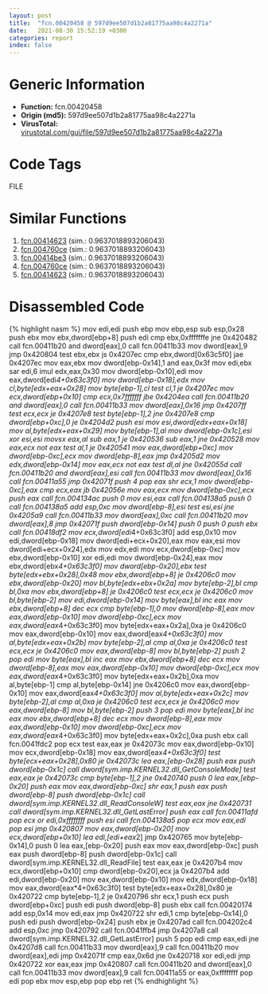 ```yaml
---
layout: post
title:  "fcn.00420458 @ 597d9ee507d1b2a81775aa98c4a2271a"
date:   2021-08-30 15:52:19 +0300
categories: report
index: false
---
```


# Generic Information
- **Function:** fcn.00420458
- **Origin (md5):** 597d9ee507d1b2a81775aa98c4a2271a
- **VirusTotal:** [virustotal.com/gui/file/597d9ee507d1b2a81775aa98c4a2271a][virustotal_ref]

# Code Tags
<span class="tag" id="FILE">FILE</span>


# Similar Functions

1. [fcn.00414623][similar_1_ref] (sim.: 0.9637018893206043)
2. [fcn.004760ce][similar_2_ref] (sim.: 0.9637018893206043)
3. [fcn.00414be3][similar_3_ref] (sim.: 0.9637018893206043)
4. [fcn.004760ce][similar_4_ref] (sim.: 0.9637018893206043)
5. [fcn.00414623][similar_5_ref] (sim.: 0.9637018893206043)


# Disassembled Code

{% highlight nasm %}
mov edi,edi
push ebp
mov ebp,esp
sub esp,0x28
push ebx
mov ebx,dword[ebp+8]
push edi
cmp ebx,0xfffffffe
jne 0x420482
call fcn.00411b20
and dword[eax],0
call fcn.00411b33
mov dword[eax],9
jmp 0x420804
test ebx,ebx
js 0x4207ec
cmp ebx,dword[0x63c5f0]
jae 0x4207ec
mov eax,ebx
mov dword[ebp-0x14],1
and eax,0x3f
mov edi,ebx
sar edi,6
imul edx,eax,0x30
mov dword[ebp-0x10],edi
mov eax,dword[edi*4+0x63c3f0]
mov dword[ebp-0x18],edx
mov cl,byte[edx+eax+0x28]
mov byte[ebp-1],cl
test cl,1
je 0x4207ec
mov ecx,dword[ebp+0x10]
cmp ecx,0x7fffffff
jbe 0x4204ea
call fcn.00411b20
and dword[eax],0
call fcn.00411b33
mov dword[eax],0x16
jmp 0x4207ff
test ecx,ecx
je 0x4207e8
test byte[ebp-1],2
jne 0x4207e8
cmp dword[ebp+0xc],0
je 0x4204d2
push esi
mov esi,dword[edx+eax+0x18]
mov al,byte[edx+eax+0x29]
mov byte[ebp-1],al
mov dword[ebp-0x1c],esi
xor esi,esi
movsx eax,al
sub eax,1
je 0x420536
sub eax,1
jne 0x420528
mov eax,ecx
not eax
test al,1
je 0x420541
mov eax,dword[ebp+0xc]
mov dword[ebp-0xc],ecx
mov dword[ebp-8],eax
jmp 0x4205d2
mov edx,dword[ebp-0x14]
mov eax,ecx
not eax
test dl,al
jne 0x42055d
call fcn.00411b20
and dword[eax],esi
call fcn.00411b33
mov dword[eax],0x16
call fcn.00411a55
jmp 0x42071f
push 4
pop eax
shr ecx,1
mov dword[ebp-0xc],eax
cmp ecx,eax
jb 0x42056e
mov eax,ecx
mov dword[ebp-0xc],ecx
push eax
call fcn.004134ac
push 0
mov esi,eax
call fcn.004138a5
push 0
call fcn.004138a5
add esp,0xc
mov dword[ebp-8],esi
test esi,esi
jne 0x4205a9
call fcn.00411b33
mov dword[eax],0xc
call fcn.00411b20
mov dword[eax],8
jmp 0x42071f
push dword[ebp-0x14]
push 0
push 0
push ebx
call fcn.00418df2
mov ecx,dword[edi*4+0x63c3f0]
add esp,0x10
mov edi,dword[ebp-0x18]
mov dword[edi+ecx+0x20],eax
mov eax,esi
mov dword[edi+ecx+0x24],edx
mov edx,edi
mov ecx,dword[ebp-0xc]
mov ebx,dword[ebp-0x10]
xor edi,edi
mov dword[ebp-0x24],eax
mov ebx,dword[ebx*4+0x63c3f0]
mov dword[ebp-0x20],ebx
test byte[edx+ebx+0x28],0x48
mov ebx,dword[ebp+8]
je 0x4206c0
mov ebx,dword[ebp-0x20]
mov bl,byte[edx+ebx+0x2a]
mov byte[ebp-2],bl
cmp bl,0xa
mov ebx,dword[ebp+8]
je 0x4206c0
test ecx,ecx
je 0x4206c0
mov bl,byte[ebp-2]
mov edi,dword[ebp-0x14]
mov byte[eax],bl
inc eax
mov ebx,dword[ebp+8]
dec ecx
cmp byte[ebp-1],0
mov dword[ebp-8],eax
mov eax,dword[ebp-0x10]
mov dword[ebp-0xc],ecx
mov eax,dword[eax*4+0x63c3f0]
mov byte[edx+eax+0x2a],0xa
je 0x4206c0
mov eax,dword[ebp-0x10]
mov eax,dword[eax*4+0x63c3f0]
mov al,byte[edx+eax+0x2b]
mov byte[ebp-2],al
cmp al,0xa
je 0x4206c0
test ecx,ecx
je 0x4206c0
mov eax,dword[ebp-8]
mov bl,byte[ebp-2]
push 2
pop edi
mov byte[eax],bl
inc eax
mov ebx,dword[ebp+8]
dec ecx
mov dword[ebp-8],eax
mov eax,dword[ebp-0x10]
mov dword[ebp-0xc],ecx
mov eax,dword[eax*4+0x63c3f0]
mov byte[edx+eax+0x2b],0xa
mov al,byte[ebp-1]
cmp al,byte[ebp-0x14]
jne 0x4206c0
mov eax,dword[ebp-0x10]
mov eax,dword[eax*4+0x63c3f0]
mov al,byte[edx+eax+0x2c]
mov byte[ebp-2],al
cmp al,0xa
je 0x4206c0
test ecx,ecx
je 0x4206c0
mov eax,dword[ebp-8]
mov bl,byte[ebp-2]
push 3
pop edi
mov byte[eax],bl
inc eax
mov ebx,dword[ebp+8]
dec ecx
mov dword[ebp-8],eax
mov eax,dword[ebp-0x10]
mov dword[ebp-0xc],ecx
mov eax,dword[eax*4+0x63c3f0]
mov byte[edx+eax+0x2c],0xa
push ebx
call fcn.0041fdc2
pop ecx
test eax,eax
je 0x42073c
mov eax,dword[ebp-0x10]
mov ecx,dword[ebp-0x18]
mov eax,dword[eax*4+0x63c3f0]
test byte[ecx+eax+0x28],0x80
je 0x42073c
lea eax,[ebp-0x28]
push eax
push dword[ebp-0x1c]
call dword[sym.imp.KERNEL32.dll_GetConsoleMode]
test eax,eax
je 0x42073c
cmp byte[ebp-1],2
jne 0x420740
push 0
lea eax,[ebp-0x20]
push eax
mov eax,dword[ebp-0xc]
shr eax,1
push eax
push dword[ebp-8]
push dword[ebp-0x1c]
call dword[sym.imp.KERNEL32.dll_ReadConsoleW]
test eax,eax
jne 0x420731
call dword[sym.imp.KERNEL32.dll_GetLastError]
push eax
call fcn.00411afd
pop ecx
or edi,0xffffffff
push esi
call fcn.004138a5
pop ecx
mov eax,edi
pop esi
jmp 0x420807
mov eax,dword[ebp-0x20]
mov ecx,dword[ebp+0x10]
lea edi,[edi+eax*2]
jmp 0x420765
mov byte[ebp-0x14],0
push 0
lea eax,[ebp-0x20]
push eax
mov eax,dword[ebp-0xc]
push eax
push dword[ebp-8]
push dword[ebp-0x1c]
call dword[sym.imp.KERNEL32.dll_ReadFile]
test eax,eax
je 0x4207b4
mov ecx,dword[ebp+0x10]
cmp dword[ebp-0x20],ecx
ja 0x4207b4
add edi,dword[ebp-0x20]
mov eax,dword[ebp-0x10]
mov edx,dword[ebp-0x18]
mov eax,dword[eax*4+0x63c3f0]
test byte[edx+eax+0x28],0x80
je 0x420722
cmp byte[ebp-1],2
je 0x420796
shr ecx,1
push ecx
push dword[ebp+0xc]
push edi
push dword[ebp-8]
push ebx
call fcn.00420174
add esp,0x14
mov edi,eax
jmp 0x420722
shr edi,1
cmp byte[ebp-0x14],0
push edi
push dword[ebp-0x24]
push ebx
je 0x4207ad
call fcn.004202c4
add esp,0xc
jmp 0x420792
call fcn.0041ffb4
jmp 0x4207a8
call dword[sym.imp.KERNEL32.dll_GetLastError]
push 5
pop edi
cmp eax,edi
jne 0x4207d8
call fcn.00411b33
mov dword[eax],9
call fcn.00411b20
mov dword[eax],edi
jmp 0x42071f
cmp eax,0x6d
jne 0x420718
xor edi,edi
jmp 0x420722
xor eax,eax
jmp 0x420807
call fcn.00411b20
and dword[eax],0
call fcn.00411b33
mov dword[eax],9
call fcn.00411a55
or eax,0xffffffff
pop edi
pop ebx
mov esp,ebp
pop ebp
ret
{% endhighlight %}


[similar_1_ref]: /report/fcn.00414623@1bf3bcaca0e582026c935549bb7d8a33
[similar_2_ref]: /report/fcn.004760ce@c3e75e66a9297b866fc9ca207295f578
[similar_3_ref]: /report/fcn.00414be3@c580a609eb25f8d013062497944743a2
[similar_4_ref]: /report/fcn.004760ce@f47bfed80cd39ec1aff63db618c8814f
[similar_5_ref]: /report/fcn.00414623@085153c885606aff7ed776c037a16a81
[virustotal_ref]: https://www.virustotal.com/gui/file/597d9ee507d1b2a81775aa98c4a2271a